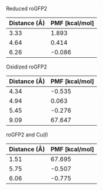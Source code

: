 Reduced roGFP2

| Distance (Å) | PMF [kcal/mol] |
|-----------|-----------|
| 3.33 | 1.893 |
| 4.64 | 0.414 |
| 6.26 | -0.086 |

Oxidized roGFP2

| Distance (Å) | PMF [kcal/mol] |
|-----------|-----------|
| 4.34 | -0.535 |
| 4.94 | 0.063 |
| 5.45 | -0.276 |
| 9.09 | 67.647 |

roGFP2 and Cu(I)

| Distance (Å) | PMF [kcal/mol] |
|-----------|-----------|
| 1.51 | 67.695 |
| 5.75 | -0.507 |
| 6.06 | -0.775 |
